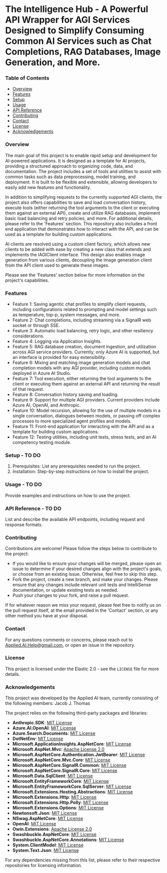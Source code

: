 # The Intelligence Hub - A Powerful API Wrapper for AGI Services Designed to Simplify Consuming Common AI Services such as Chat Completions, RAG Databases, Image Generation, and More.

### Table of Contents
- [Overview](#overview)
- [Features](#features)
- [Setup](#setup)
- [Usage](#usage)
- [API Reference](#api-reference)
- [Contributing](#contributing)
- [Contact](#contact)
- [License](#license)
- [Acknowledgements](#acknowledgements)

### Overview
The main goal of this project is to enable rapid setup and development for AI-powered applications. It is designed as a template for AI projects, providing a structured approach to organizing code, data, and documentation. The project includes a set of tools and utilities to assist with common tasks such as data preprocessing, model training, and deployment. It is built to be flexible and extensible, allowing developers to easily add new features and functionality.

In addition to simplifying requests to the currently supported AGI clients, the project also offers capabilities to save and load conversation history, execute tools (either returning the tool arguments to the client or executing them against an external API), create and utilize RAG databases, implement basic load balancing and retry policies, and more. For additional details, please refer to the 'Features' section. This repository also includes a front end application that demonstrates how to interact with the API, and can be used as a template for building custom applications.

AI clients are resolved using a custom client factory, which allows new clients to be added with ease by creating a new class that extends and implements the IAGIClient interface. This design also enables image generation from various clients, decoupling the image generation client from the API client used to generate these images.

Please see the 'Features' section below for more information on the project's capabilities.

### Features
- Feature 1: Saving agentic chat profiles to simplify client requests, including configurations related to prompting and model settings such as temperature, top-p, system messages, and more.
- Feature 2: Chat completions, including streaming via a SignalR web socket or through SSE.
- Feature 3: Automatic load balancing, retry logic, and other resiliency considerations.
- Feature 4: Logging via Application Insights.
- Feature 5: RAG database creation, document ingestion, and utilization across AGI service providers. Currently, only Azure AI is supported, but an interface is provided for easy extensibility.
- Feature 6: Mixing and matching image generation models and chat completion models with any AGI provider, including custom models deployed in Azure AI Studio.
- Feature 7: Tool execution, either returning the tool arguments to the client or executing them against an external API and returning the result of that request.
- Feature 8: Conversation history saving and loading.
- Feature 9: Support for multiple AGI providers. Current providers include Azure AI, OpenAI, and Anthropic.
- Feature 10: Model recursion, allowing for the use of multiple models in a single conversation, dialogues between models, or passing off complex processes to more specialized agent profiles and models.
- Feature 11: Front-end application for interacting with the API and as a template for building custom applications.
- Feature 12: Testing utilities, including unit tests, stress tests, and an AI competency testing module.

### Setup - TO DO
1. Prerequisites: List any prerequisites needed to run the project.
2. Installation: Step-by-step instructions on how to install the project.

### Usage - TO DO
Provide examples and instructions on how to use the project.

### API Reference - TO DO
List and describe the available API endpoints, including request and response formats.

### Contributing
Contributions are welcome! Please follow the steps below to contribute to the project:
- If you would like to ensure your changes will be merged, please open an issue to determine if your desired changes align with the project's goals, or choose from an existing issue. Otherwise, feel free to skip this step.
- Fork the project, create a new branch, and make your changes. Please ensure that any changes include relevant unit tests and IntelliSense documentation, or update existing tests as needed.
- Push your changes to your fork, and raise a pull request.

If for whatever reason we miss your request, please feel free to notify us on the pull request itself, at the email provided in the 'Contact' section, or any other method you have at your disposal.

### Contact
For any questions comments or concerns, please reach out to Applied.AI.Help@gmail.com, or open an issue in the repository.

### License
This project is licensed under the Elastic 2.0 - see the `LICENSE` file for more details.

### Acknowledgements
This project was developed by the Applied AI team, currently consisting of the following members: Jacob J. Thomas

The project relies on the following third-party packages and libraries:

- **Anthropic.SDK**: [MIT License](https://github.com/tghamm/Anthropic.SDK/blob/main/LICENSE.md)
- **Azure.AI.OpenAI**: [MIT License](https://github.com/Azure/azure-sdk-for-net/blob/main/LICENSE.txt)
- **Azure.Search.Documents**: [MIT License](https://github.com/Azure/azure-sdk-for-net/blob/main/LICENSE.txt)
- **DotNetEnv**: [MIT License](https://github.com/tonerdo/dotnet-env/blob/master/LICENSE)
- **Microsoft.ApplicationInsights.AspNetCore**: [MIT License](https://github.com/microsoft/ApplicationInsights-dotnet/blob/develop/LICENSE)
- **Microsoft.AspNet.Mvc**: [Apache License 2.0](https://github.com/aspnet/AspNetWebStack/blob/main/LICENSE.txt)
- **Microsoft.AspNetCore.Authentication.JwtBearer**: [MIT License](https://github.com/dotnet/aspnetcore/blob/main/LICENSE.txt)
- **Microsoft.AspNetCore.Mvc.Core**: [MIT License](https://github.com/dotnet/aspnetcore/blob/main/LICENSE.txt)
- **Microsoft.AspNetCore.SignalR.Common**: [MIT License](https://github.com/dotnet/aspnetcore/blob/main/LICENSE.txt)
- **Microsoft.AspNetCore.SignalR.Core**: [MIT License](https://github.com/dotnet/aspnetcore/blob/main/LICENSE.txt)
- **Microsoft.Data.SqlClient**: [MIT License](https://github.com/dotnet/SqlClient/blob/main/LICENSE)
- **Microsoft.EntityFrameworkCore**: [MIT License](https://github.com/dotnet/efcore/blob/main/LICENSE.txt)
- **Microsoft.EntityFrameworkCore.SqlServer**: [MIT License](https://github.com/dotnet/efcore/blob/main/LICENSE.txt)
- **Microsoft.Extensions.Hosting.Abstractions**: [MIT License](https://github.com/dotnet/runtime/blob/main/LICENSE.TXT)
- **Microsoft.Extensions.Http**: [MIT License](https://github.com/dotnet/runtime/blob/main/LICENSE.TXT)
- **Microsoft.Extensions.Http.Polly**: [MIT License](https://github.com/dotnet/aspnetcore/blob/main/LICENSE.txt)
- **Microsoft.Extensions.Options**: [MIT License](https://github.com/dotnet/runtime/blob/main/LICENSE.TXT)
- **Newtonsoft.Json**: [MIT License](https://github.com/JamesNK/Newtonsoft.Json/blob/master/LICENSE.md)
- **NSwag.AspNetCore**: [MIT License](https://github.com/RicoSuter/NSwag/blob/master/LICENSE.md)
- **OpenAI**: [MIT License](https://github.com/openai/openai-dotnet/blob/main/LICENSE)
- **Owin.Extensions**: [Apache License 2.0](https://github.com/owin-contrib/owin-hosting/blob/master/LICENSE.txt)
- **Swashbuckle.AspNetCore**: [MIT License](https://github.com/domaindrivendev/Swashbuckle.AspNetCore/blob/master/LICENSE)
- **Swashbuckle.AspNetCore.Annotations**: [MIT License](https://github.com/domaindrivendev/Swashbuckle.AspNetCore/blob/master/LICENSE)
- **System.ClientModel**: [MIT License](https://github.com/Azure/azure-sdk-for-net/blob/main/LICENSE.txt)
- **System.Text.Json**: [MIT License](https://github.com/dotnet/runtime/blob/main/LICENSE.TXT)

For any dependencies missing from this list, please refer to their respective repositories for licensing information.
